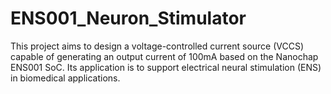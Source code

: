 # ENS001_Neuron_Stimulator
This project aims to design a voltage-controlled current source (VCCS) capable of generating an output current of 100mA based on the Nanochap ENS001 SoC. Its application is to support electrical neural stimulation (ENS) in biomedical applications.
